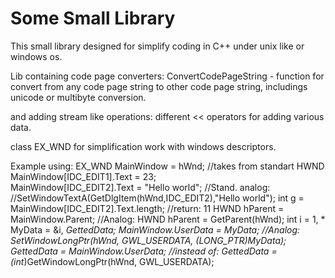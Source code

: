 # Some Small Library 

This small library designed for simplify coding in C++ under unix like or windows os.

Lib containing code page converters:
  ConvertCodePageString - function for convert from any code page string to other code page string, 
    includings unicode or multibyte conversion.

and adding stream like operations:
 different  << operators for adding various data.

class EX_WND for simplification work with windows descriptors. 

Example using:
  EX_WND MainWindow = hWnd;                   //takes from standart HWND
  MainWindow[IDC_EDIT1].Text = 23;  
  MainWindow[IDC_EDIT2].Text = "Hello world"; //Stand. analog:
                                              //SetWindowTextA(GetDlgItem(hWnd,IDC_EDIT2),"Hello world");
  int g = MainWindow[IDC_EDIT2].Text.length;  //return: 11
  HWND hParent = MainWindow.Parent;           //Analog: HWND hParent = GetParent(hWnd);
  int i = 1, * MyData = &i, *GettedData;
  MainWindow.UserData = MyData;               //Analog: SetWindowLongPtr(hWnd, GWL_USERDATA, (LONG_PTR)MyData);
  GettedData = MainWindow.UserData;           //instead of: GettedData =(int*)GetWindowLongPtr(hWnd, GWL_USERDATA);
  
